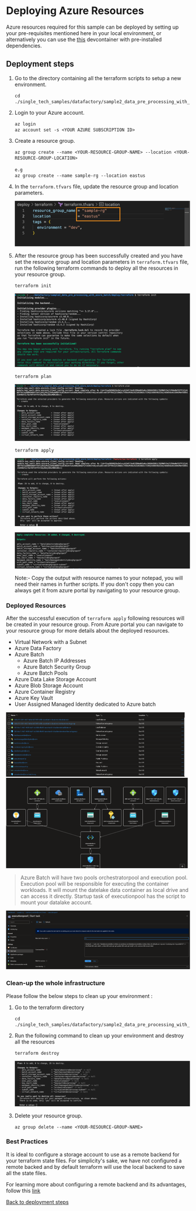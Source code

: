 # Deploying Azure Resources

Azure resources required for this sample can be deployed by setting up your pre-requisites mentioned here in your local environment, or alternatively you can use the [this](../../.devcontainer) devcontainer with pre-installed dependencies.

## Deployment steps

1. Go to the directory containing all the terraform scripts to setup a new environment.

    ```shell
    cd ./single_tech_samples/datafactory/sample2_data_pre_processing_with_azure_batch/deploy/terraform 
    ```

2. Login to your Azure account.

    ```shell
    az login
    az account set -s <YOUR AZURE SUBSCRIPTION ID>
    ```

3. Create a resource group.

    ```shell
    az group create --name <YOUR-RESOURCE-GROUP-NAME> --location <YOUR-RESOURCE-GROUP-LOCATION>

    e.g
    az group create --name sample-rg --location eastus

    ```

4. In the `terraform.tfvars` file, update the resource group and location parameters.

    ![terraform-vars](../../images/terraform-vars.png)

5. After the resource group has been successfully created and you have set the resource group and location parameters in `terraform.tfvars` file, run the following terraform commands to deploy all the resources in your resource group.

    ```shell
    terraform init
    ```

    ![init output](../../images/init-output.png)

    ```shell
    terraform plan
    ```

    ![plan output](../../images/plan-output.png)

    ```shell
    terraform apply
    ```

    ![apply output](../../images/apply-output.png)

    ![post-apply](../../images/post-apply-output.png)

    Note:- Copy the output with resource names to your notepad, you will need their names in further scripts. If you don't copy then you can always get it from azure portal by navigating to your resource group.

### Deployed Resources

After the successful execution of `terraform apply` following resources will be created in your resource group. From Azure portal you can navigate to your resource group for more details about the deployed resources.

- Virtual Network with a Subnet
- Azure Data Factory
- Azure Batch
  - Azure Batch IP Addresses
  - Azure Batch Security Group
  - Azure Batch Pools    
- Azure Data Lake Storage Account
- Azure Blob Storage Account
- Azure Container Registry
- Azure Key Vault
- User Assigned Managed Identity dedicated to Azure batch

![Deployed Resources](../../images/deployed-resources-output.png)

> Azure Batch will have two pools orchestratorpool and execution pool. Execution pool will be responsible for executing the container workloads. It will mount the datelake data container as local drive and can access it directly. Startup task of executionpool has the script to mount your datalake account.

![Storage mount](../../images/storage-mount.png)

### Clean-up the whole infrastructure

Please follow the below steps to clean up your environment :

1. Go to the terraform directory

    ```shell
    cd ./single_tech_samples/datafactory/sample2_data_pre_processing_with_azure_batch/deploy/terraform 
    ```

2. Run the following command to clean up your environment and destroy all the resources

    ```shell
    terraform destroy
    ```

    ![destroy-output](../../images/destroy-output.png)

3. Delete your resource group.

    ```shell
    az group delete --name <YOUR-RESOURCE-GROUP-NAME>
    ```

### Best Practices

It is ideal to configure a storage account to use as a remote backend for your terraform state files. For simplicity's sake, we have not configured a remote backed and by default terraform will use the local backend to save all the state files.

For learning more about configuring a remote backend and its advantages, follow this [link](https://developer.hashicorp.com/terraform/language/settings/backends/configuration)

[Back to deployment steps](../../README.md)
